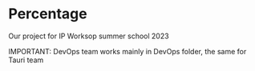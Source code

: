 # Percentage
Our project for IP Worksop summer school 2023

IMPORTANT: DevOps team works mainly in DevOps folder, the same for Tauri team
